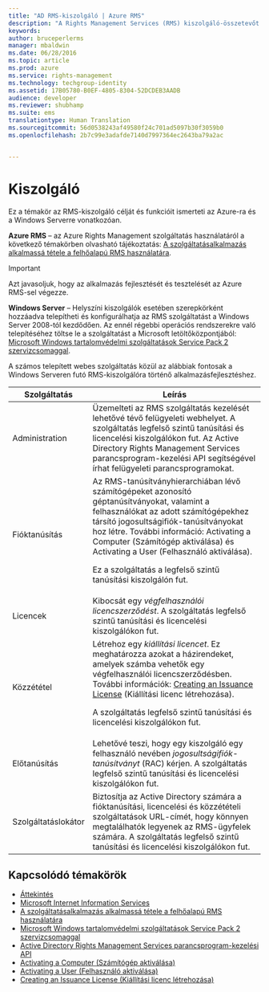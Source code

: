 ```yaml
---
title: "AD RMS-kiszolgáló | Azure RMS"
description: "A Rights Management Services (RMS) kiszolgáló-összetevőt számos, a Microsoft Internet Information Services szolgáltatásban futó webes szolgáltatás megvalósítja."
keywords: 
author: bruceperlerms
manager: mbaldwin
ms.date: 06/28/2016
ms.topic: article
ms.prod: azure
ms.service: rights-management
ms.technology: techgroup-identity
ms.assetid: 17B05780-B0EF-4805-8304-52DCDEB3AADB
audience: developer
ms.reviewer: shubhamp
ms.suite: ems
translationtype: Human Translation
ms.sourcegitcommit: 56d0538243af49580f24c701ad5097b30f3059b0
ms.openlocfilehash: 2b7c99e3adafde7140d7997364ec2643ba79a2ac


---
```


# Kiszolgáló

Ez a témakör az RMS-kiszolgáló célját és funkcióit ismerteti az Azure-ra és a Windows Serverre vonatkozóan.

**Azure RMS** – az Azure Rights Management szolgáltatás használatáról a következő témakörben olvasható tájékoztatás: [A szolgáltatásalkalmazás alkalmassá tétele a felhőalapú RMS használatára](how-to-use-file-api-with-aadrm-cloud.md).

> [!IMPORTANT] 
> Azt javasoljuk, hogy az alkalmazás fejlesztését és tesztelését az Azure RMS-sel végezze.

**Windows Server** – Helyszíni kiszolgálók esetében szerepkörként hozzáadva telepítheti és konfigurálhatja az RMS szolgáltatást a Windows Server 2008-tól kezdődően. Az ennél régebbi operációs rendszerekre való telepítéséhez töltse le a szolgáltatást a Microsoft letöltőközpontjából: [Microsoft Windows tartalomvédelmi szolgáltatások Service Pack 2 szervizcsomaggal](http://www.microsoft.com/download/en/details.aspx?id=4909).

A számos telepített webes szolgáltatás közül az alábbiak fontosak a Windows Serveren futó RMS-kiszolgálóra történő alkalmazásfejlesztéshez.

| Szolgáltatás | Leírás |
|---------|-------------|
| Administration | Üzemelteti az RMS szolgáltatás kezelését lehetővé tévő felügyeleti webhelyet. A szolgáltatás legfelső szintű tanúsítási és licencelési kiszolgálókon fut. Az Active Directory Rights Management Services parancsprogram-kezelési API segítségével írhat felügyeleti parancsprogramokat.|
| Fióktanúsítás |Az RMS-tanúsítványhierarchiában lévő számítógépeket azonosító géptanúsítványokat, valamint a felhasználókat az adott számítógépekhez társító jogosultságifiók-tanúsítványokat hoz létre. További információ: Activating a Computer (Számítógép aktiválása) és Activating a User (Felhasználó aktiválása).<p><p>Ez a szolgáltatás a legfelső szintű tanúsítási kiszolgálón fut. |
|Licencek | Kibocsát egy *végfelhasználói licencszerződést*. A szolgáltatás legfelső szintű tanúsítási és licencelési kiszolgálókon fut.|
|Közzététel | Létrehoz egy *kiállítási licencet*. Ez meghatározza azokat a házirendeket, amelyek számba vehetők egy végfelhasználói licencszerződésben. További információk: [Creating an Issuance License](https://msdn.microsoft.com/library/Aa362355) (Kiállítási licenc létrehozása).<p><p>A szolgáltatás legfelső szintű tanúsítási és licencelési kiszolgálókon fut.|
|Előtanúsítás | Lehetővé teszi, hogy egy kiszolgáló egy felhasználó nevében *jogosultságifiók-tanúsítványt* (RAC) kérjen. A szolgáltatás legfelső szintű tanúsítási és licencelési kiszolgálókon fut.|
|Szolgáltatáslokátor | Biztosítja az Active Directory számára a fióktanúsítási, licencelési és közzétételi szolgáltatások URL-címét, hogy könnyen megtalálhatók legyenek az RMS-ügyfelek számára. A szolgáltatás legfelső szintű tanúsítási és licencelési kiszolgálókon fut.|

## Kapcsolódó témakörök ##
* [Áttekintés](ad-rms-overview.md)
* [Microsoft Internet Information Services](http://www.iis.net/overview)
* [A szolgáltatásalkalmazás alkalmassá tétele a felhőalapú RMS használatára](how-to-use-file-api-with-aadrm-cloud.md)
* [Microsoft Windows tartalomvédelmi szolgáltatások Service Pack 2 szervizcsomaggal](http://www.microsoft.com/download/en/details.aspx?id=4909)
* [Active Directory Rights Management Services parancsprogram-kezelési API](https://msdn.microsoft.com/library/Bb968797)
* [Activating a Computer (Számítógép aktiválása)](https://msdn.microsoft.com/library/Cc530377)
* [Activating a User (Felhasználó aktiválása)](https://msdn.microsoft.com/library/Cc530378)
* [Creating an Issuance License (Kiállítási licenc létrehozása)](https://msdn.microsoft.com/library/Aa362355)

 

 



<!--HONumber=Jun16_HO4-->


